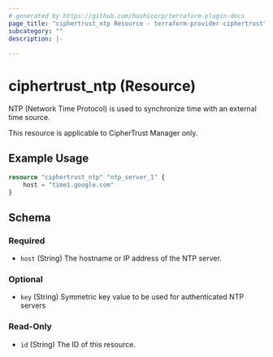 ```yaml
---
# generated by https://github.com/hashicorp/terraform-plugin-docs
page_title: "ciphertrust_ntp Resource - terraform-provider-ciphertrust"
subcategory: ""
description: |-
  
---
```


# ciphertrust_ntp (Resource)

NTP (Network Time Protocol) is used to synchronize time with an external time source.

This resource is applicable to CipherTrust Manager only.

## Example Usage

```terraform
resource "ciphertrust_ntp" "ntp_server_1" {
    host = "time1.google.com"
}
```

<!-- schema generated by tfplugindocs -->
## Schema

### Required

- `host` (String) The hostname or IP address of the NTP server.

### Optional

- `key` (String) Symmetric key value to be used for authenticated NTP servers

### Read-Only

- `id` (String) The ID of this resource.



